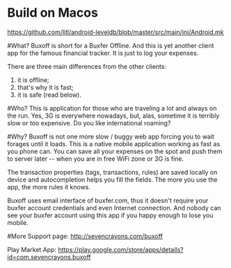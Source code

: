 # Build on Macos
https://github.com/litl/android-leveldb/blob/master/src/main/jni/Android.mk

#What?
Buxoff is short for a Buxfer Offline. And this is yet another client app for the famous
financial tracker. It is just to log your expenses.

There are three main differences from the other clients:

1. it is offline;
2. that's why it is fast;
3. it is safe (read below).

#Who?
This is application for those who are traveling a lot and always on the run. Yes, 3G is everywhere nowadays,
but, alas, sometime it is terribly slow or too expensive. Do you like international roaming?

#Why?
Buxoff is not one more slow / buggy web app forcing you to wait forages until it loads.
This is a native mobile application working as fast as you phone can. You can save all your
expenses on the spot and push them to server later -- when you are in free WiFi zone or 3G is fine.

The transaction properties (tags, transactions, rules) are saved locally on device and autocompletion
helps you fill the fields. The more you use the app, the more rules it knows.

Buxoff uses email interface of buxfer.com, thus it doesn't require your buxfer account credentials
and even Internet connection. And nobody can see your buxfer account using this app if you happy enough
to lose you mobile.

#More
Support page: http://sevencrayons.com/buxoff

Play Market App: https://play.google.com/store/apps/details?id=com.sevencrayons.buxoff
